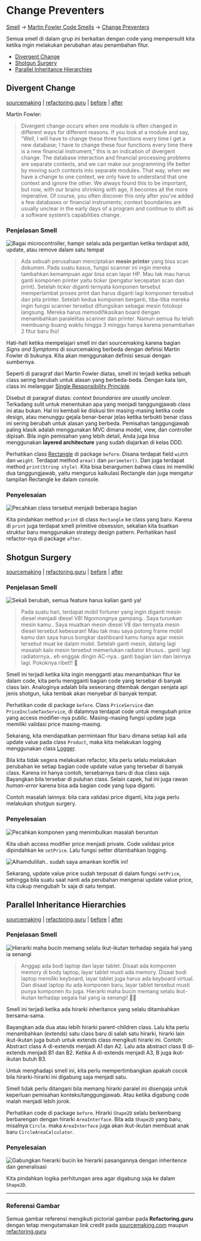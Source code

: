 # Change Preventers

[Smell](.) → [Martin Fowler Code Smells](Fowler) → [Change Preventers](#)

Semua smell di dalam grup ini berkaitan dengan code yang mempersulit kita ketika ingin melakukan perubahan atau penambahan fitur.

- [Divergent Change](#divergent-change)
- [Shotgun Surgery](#shotgun-surgery)
- [Parallel Inheritance Hierarchies](#parallel-inheritance-hierarchies)


## Divergent Change

[sourcemaking](https://sourcemaking.com/refactoring/smells/divergent-change) |
[refactoring.guru](https://refactoring.guru/smells/divergent-change) |
[before](https://github.com/akmalrusli363/smell/tree/master/src/fowler/change_preventers/divergent_change/before) |
[after](https://github.com/akmalrusli363/smell/tree/master/src/fowler/change_preventers/divergent_change/after)

Martin Fowler:

> Divergent change occurs when one module is often changed in different ways for different reasons. If you look at a module and say, “Well, I will have to change these three functions every time I get a new database; I have to change these four functions every time there is a new financial instrument,” this is an indication of divergent change. The database interaction and financial processing problems are separate contexts, and we can make our programming life better by moving such contexts into separate modules. That way, when we have a change to one context, we only have to understand that one context and ignore the other. We always found this to be important, but now, with our brains shrinking with age, it becomes all the more imperative. Of course, you often discover this only after you’ve added a few databases or financial instruments; context boundaries are usually unclear in the early days of a program and continue to shift as a software system’s capabilities change.

### Penjelasan Smell

![Bagai microcontroller, hampir selalu ada pergantian ketika terdapat add, update, atau remove dalam satu tempat](https://refactoring.guru/images/refactoring/content/smells/divergent-change-01.png "Bagai microcontroller, hampir selalu ada pergantian ketika terdapat add, update, atau remove dalam satu tempat")

> Ada sebuah perusahaan menciptakan **mesin printer** yang bisa scan dokumen. Pada suatu kasus, fungsi scanner ini ingin mereka tambahkan kemampuan agar bisa scan layar HP. Mau tak mau harus ganti komponen printer yaitu *ticker* (pengatur kecepatan scan dan print). Setelah *ticker* diganti ternyata komponen tersebut memperlambat proses print dan harus diganti lagi komponen tersebut dan pita printer. Setelah kedua komponen berganti, tiba-tiba mereka ingin fungsi scanner tersebut difungsikan sebagai mesin fotokopi langsung. Mereka harus memodifikasikan board dengan menambahkan paralelitas scanner dan printer. Namun semua itu telah membuang-buang waktu hingga 3 minggu hanya karena penambahan 2 fitur baru lho!

Hati-hati ketika mempelajari smell ini dari sourcemaking karena bagian *Signs and Symptoms* di sourcemaking berbeda dengan definisi Martin Fowler di bukunya. Kita akan menggunakan definisi sesuai dengan sumbernya.

Seperti di paragraf dari Martin Fowler diatas, smell ini terjadi ketika sebuah class sering berubah untuk alasan yang berbeda-beda. Dengan kata lain, class ini melanggar [Single Responsibility Principle](https://en.wikipedia.org/wiki/Single-responsibility_principle).

Disebut di paragraf diatas: *context boundaries are usually unclear*. Terkadang sulit untuk menentukan apa yang menjadi tanggungjawab class ini atau bukan. Hal ini kembali ke diskusi tim masing-masing ketika code design, atau menunggu gejala benar-benar jelas ketika terbukti benar class ini sering berubah untuk alasan yang berbeda. Pemisahan tanggungjawab paling klasik adalah menggunakan MVC dimana model, view, dan controller dipisah. Bila ingin pemisahan yang lebih detail, Anda juga bisa menggunakan **layered architecture** yang sudah diajarkan di kelas DDD.

Perhatikan class [Rectangle](https://github.com/akmalrusli363/smell/tree/master/src/fowler/change_preventers/divergent_change/before/Rectangle.java) di package `before`. Disana terdapat field `width` dan `weight`. Terdapat method `area()` dan `perimeter()`. Dan juga terdapat method `print(String style)`. Kita bisa berargumen bahwa class ini memiliki dua tanggungjawab, yaitu mengurus kalkulasi Rectangle dan juga mengatur tampilan Rectangle ke dalam console.

### Penyelesaian

![Pecahkan class tersebut menjadi beberapa bagian](https://refactoring.guru/images/refactoring/content/smells/divergent-change-02.png "Pecahkan class tersebut menjadi beberapa bagian")

Kita pindahkan method `print` di class `Rectangle` ke class yang baru. Karena di `print` juga terdapat smell primitive obsession, sekalian kita buatkan struktur baru menggunakan strategy design pattern. Perhatikan hasil refactor-nya di package `after`.


## Shotgun Surgery

[sourcemaking](https://sourcemaking.com/refactoring/smells/shotgun-surgery) |
[refactoring.guru](https://refactoring.guru/smells/shotgun-surgery) |
[before](https://github.com/akmalrusli363/smell/tree/master/src/fowler/change_preventers/shotgun_surgery/before) |
[after](https://github.com/akmalrusli363/smell/tree/master/src/fowler/change_preventers/shotgun_surgery/after)

### Penjelasan Smell

![Sekali berubah, semua feature harus kalian ganti ya!](https://refactoring.guru/images/refactoring/content/smells/shotgun-surgery-01.png "Sekali berubah, semua feature harus kalian ganti ya!")

> Pada suatu hari, terdapat mobil fortuner yang ingin diganti mesin diesel menjadi diesel V8! Ngomongnya gampang.. Saya turunkan mesin kamu.. Saya muatkan mesin diesel V8 dan ternyata mesin diesel tersebut kebesaran! Mau tak mau saya potong frame mobil kamu dan saya harus bongkar dashboard kamu hanya agar mesin tersebut muat ke dalam mobil. Setelah ganti mesin, datang lagi masalah kalo mesin tersebut memerlukan radiator khusus.. ganti lagi radiatornya.. eh enggak dingin AC-nya.. ganti bagian lain dan lainnya lagi. Pokoknya ribet!! 💢

Smell ini terjadi ketika kita ingin mengganti atau menambahkan fitur ke dalam code, kita perlu mengganti bagian code yang tersebar di banyak class lain. Analoginya adalah bila seseorang ditembak dengan senjata api jenis shotgun, luka tembak akan menyebar di banyak tempat.

Perhatikan code di package `before`. Class `PriceService` dan `PriceIncludeTaxService`, di dalamnya terdapat code untuk mengubah price yang access modifier-nya public. Masing-masing fungsi update juga memiliki validasi price masing-masing.

Sekarang, kita mendapatkan permintaan fitur baru dimana setiap kali ada update value pada class `Product`, maka kita melakukan logging menggunakan class [Logger](https://github.com/akmalrusli363/smell/tree/master/src/fowler/change_preventers/divergent_change/after/Logger.java).

Bila kita tidak segera melakukan refactor, kita perlu selalu melakukan perubahan ke setiap bagian code update value yang tersebar di banyak class. Karena ini hanya contoh, tersebarnya baru di dua class saja. Bayangkan bila tersebar di puluhan class. Selain capek, hal ini juga rawan *human-error* karena bisa ada bagian code yang lupa diganti.

Contoh masalah lainnya: bila cara validasi price diganti, kita juga perlu melakukan shotgun surgery.

### Penyelesaian

![Pecahkan komponen yang menimbulkan masalah beruntun](https://refactoring.guru/images/refactoring/content/smells/shotgun-surgery-02.png "Pecahkan komponen yang menimbulkan masalah beruntun")

Kita ubah access modifier price menjadi private. Code validasi price dipindahkan ke `setPrice`. Lalu fungsi setter ditambahkan logging.

![Alhamdulillah.. sudah saya amankan konflik ini!](https://refactoring.guru/images/refactoring/content/smells/shotgun-surgery-03.png "Alhamdulillah.. sudah saya amankan konflik ini!")

Sekarang, update value price sudah terpusat di dalam fungsi `setPrice`, sehingga bila suatu saat nanti ada perubahan mengenai update value price, kita cukup mengubah 1x saja di satu tempat.


## Parallel Inheritance Hierarchies

[sourcemaking](https://sourcemaking.com/refactoring/smells/parallel-inheritance-hierarchies) |
[refactoring.guru](https://refactoring.guru/smells/parallel-inheritance-hierarchies) |
[before](https://github.com/akmalrusli363/smell/tree/master/src/fowler/change_preventers/parallel_inheritance_hierarchies/before) |
[after](https://github.com/akmalrusli363/smell/tree/master/src/fowler/change_preventers/parallel_inheritance_hierarchies/after)

### Penjelasan Smell

![Hierarki maha bucin memang selalu ikut-ikutan terhadap segala hal yang ia senangi](https://refactoring.guru/images/refactoring/content/smells/parallel-inheritance-hierarchies-01.png "Hierarki maha bucin memang selalu ikut-ikutan terhadap segala hal yang ia senangi")

> Anggap ada bodi laptop dan layar tablet. Disaat ada komponen memory di body laptop, layar tablet musti ada memory. Disaat bodi laptop memiliki keyboard, layar tablet juga harus ada keyboard virtual. Dan disaat laptop itu ada komponen baru, layar tablet tersebut musti punya komponen itu juga. Hierarki maha bucin memang selalu ikut-ikutan terhadap segala hal yang ia senangi! 💫💢

Smell ini terjadi ketika ada hirarki inheritance yang selalu ditambahkan bersama-sama.

Bayangkan ada dua atau lebih hirarki parent-children class. Lalu kita perlu menambahkan (extends) satu class baru di salah satu hirarki, hirarki lain ikut-ikutan juga butuh untuk extends class mengikuti hirarki ini. Contoh: Abstract class A di-extends menjadi A1 dan A2. Lalu ada abstract class B di-extends menjadi B1 dan B2. Ketika A di-extends menjadi A3, B juga ikut-ikutan butuh B3.

Untuk menghadapi smell ini, kita perlu mempertimbangkan apakah cocok bila hirarki-hirarki ini digabung saja menjadi satu.

Smell tidak perlu ditangani bila memang hirarki paralel ini disengaja untuk keperluan pemisahan konteks/tanggungjawab. Atau ketika digabung code malah menjadi lebih jorok.

Perhatikan code di package `before`. Hirarki `Shape2D` selalu berkembang berbarengan dengan hirarki `AreaInterface`. Bila ada `Shape2D` yang baru, misalnya `Circle`. maka `AreaInterface` juga akan ikut-ikutan membuat anak baru `CircleAreaCalculator`.

### Penyelesaian

![Gabungkan hierarki bucin ke hierarki pasangannya dengan inheritence dan generalisasi](https://refactoring.guru/images/refactoring/content/smells/parallel-inheritance-hierarchies-02.png "Gabungkan hierarki bucin ke hierarki pasangannya dengan inheritence dan generalisasi")

Kita pindahkan logika perhitungan area agar digabung saja ke dalam `Shape2D`.

---

### Referensi Gambar

Semua gambar referensi mengikuti pictorial gambar pada **Refactoring.guru** dengan tetap mengutamakan link credit pada [sourcemaking.com](https://sourcemaking.com/refactoring/smells/) maupun [refactoring.guru](https://refactoring.guru/smells/)
